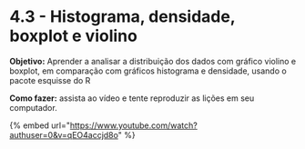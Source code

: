 # 4.3 - Histograma, densidade, boxplot e violino

**Objetivo:** Aprender a analisar a distribuição dos dados com gráfico violino e boxplot, em comparação com gráficos histograma e densidade, usando o pacote esquisse do R

**Como fazer:** assista ao vídeo e tente reproduzir as lições em seu computador.

{% embed url="https://www.youtube.com/watch?authuser=0&v=qEO4accjd8o" %}
